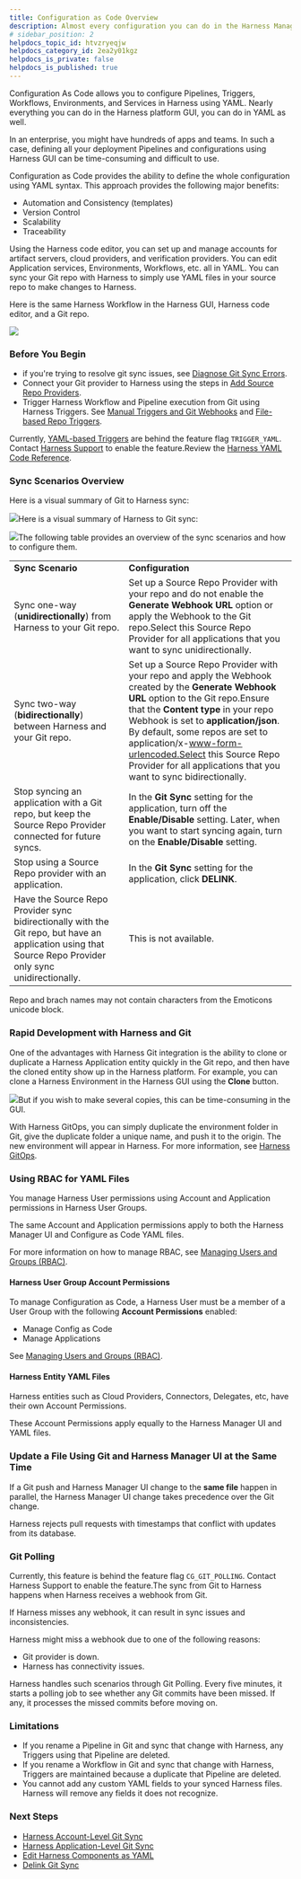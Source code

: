 ```yaml
---
title: Configuration as Code Overview
description: Almost every configuration you can do in the Harness Manager GUI, you can do in YAML, in the Harness code editor, or via a Git repo.
# sidebar_position: 2
helpdocs_topic_id: htvzryeqjw
helpdocs_category_id: 2ea2y01kgz
helpdocs_is_private: false
helpdocs_is_published: true
---
```


Configuration As Code allows you to configure Pipelines, Triggers, Workflows, Environments, and Services in Harness using YAML. Nearly everything you can do in the Harness platform GUI, you can do in YAML as well.

In an enterprise, you might have hundreds of apps and teams. In such a case, defining all your deployment Pipelines and configurations using Harness GUI can be time-consuming and difficult to use.

Configuration as Code provides the ability to define the whole configuration using YAML syntax. This approach provides the following major benefits:

* Automation and Consistency (templates)
* Version Control
* Scalability
* Traceability

Using the Harness code editor, you can set up and manage accounts for artifact servers, cloud providers, and verification providers. You can edit Application services, Environments, Workflows, etc. all in YAML. You can sync your Git repo with Harness to simply use YAML files in your source repo to make changes to Harness.

Here is the same Harness Workflow in the Harness GUI, Harness code editor, and a Git repo.

![](./static/configuration-as-code-40.png)

### Before You Begin

* if you're trying to resolve git sync issues, see [Diagnose Git Sync Errors](https://docs.harness.io/article/0ralbeajno-diagnose-git-errors).
* Connect your Git provider to Harness using the steps in [Add Source Repo Providers](../account/manage-connectors/add-source-repo-providers.md).
* Trigger Harness Workflow and Pipeline execution from Git using Harness Triggers. See [Manual Triggers and Git Webhooks](../../continuous-delivery/model-cd-pipeline/triggers/add-a-trigger-2.md#manual-triggers-and-git-webhooks) and [File-based Repo Triggers](../../continuous-delivery/model-cd-pipeline/triggers/add-a-trigger-2.md#file-based-repo-triggers).

Currently, [YAML-based Triggers](../techref-category/configuration-as-code-yaml/harness-yaml-code-reference.md#triggers) are behind the feature flag `TRIGGER_YAML`. Contact [Harness Support](mailto:support@harness.io) to enable the feature.Review the [Harness YAML Code Reference](../techref-category/configuration-as-code-yaml/harness-yaml-code-reference.md).

### Sync Scenarios Overview

Here is a visual summary of Git to Harness sync:

![](./static/configuration-as-code-41.png)Here is a visual summary of Harness to Git sync:

![](./static/configuration-as-code-42.png)The following table provides an overview of the sync scenarios and how to configure them.



|  |  |
| --- | --- |
| **Sync Scenario** | **Configuration** |
| Sync one-way (**unidirectionally**) from Harness to your Git repo. | Set up a Source Repo Provider with your repo and do not enable the **Generate Webhook URL** option or apply the Webhook to the Git repo.Select this Source Repo Provider for all applications that you want to sync unidirectionally. |
| Sync two-way (**bidirectionally**) between Harness and your Git repo. | Set up a Source Repo Provider with your repo and apply the Webhook created by the **Generate Webhook URL** option to the Git repo.Ensure that the **Content type** in your repo Webhook is set to **application/json**. By default, some repos are set to application/x-www-form-urlencoded.Select this Source Repo Provider for all applications that you want to sync bidirectionally. |
| Stop syncing an application with a Git repo, but keep the Source Repo Provider connected for future syncs. | In the **Git Sync** setting for the application, turn off the **Enable/Disable** setting. Later, when you want to start syncing again, turn on the **Enable/Disable** setting. |
| Stop using a Source Repo provider with an application. | In the **Git Sync** setting for the application, click **DELINK**. |
| Have the Source Repo Provider sync bidirectionally with the Git repo, but have an application using that Source Repo Provider only sync unidirectionally. | This is not available. |

Repo and brach names may not contain characters from the Emoticons unicode block.

### Rapid Development with Harness and Git

One of the advantages with Harness Git integration is the ability to clone or duplicate a Harness Application entity quickly in the Git repo, and then have the cloned entity show up in the Harness platform. For example, you can clone a Harness Environment in the Harness GUI using the **Clone** button.

![](./static/configuration-as-code-43.png)But if you wish to make several copies, this can be time-consuming in the GUI.

With Harness GitOps, you can simply duplicate the environment folder in Git, give the duplicate folder a unique name, and push it to the origin. The new environment will appear in Harness. For more information, see [Harness GitOps](https://docs.harness.io/category/harness-git-based-how-tos).

### Using RBAC for YAML Files

You manage Harness User permissions using Account and Application permissions in Harness User Groups.

The same Account and Application permissions apply to both the Harness Manager UI and Configure as Code YAML files.

For more information on how to manage RBAC, see [Managing Users and Groups (RBAC)](../security/access-management-howtos/users-and-permissions.md).

#### Harness User Group Account Permissions

To manage Configuration as Code, a Harness User must be a member of a User Group with the following **Account Permissions** enabled:

* Manage Config as Code
* Manage Applications

See [Managing Users and Groups (RBAC)](../security/access-management-howtos/users-and-permissions.md).

#### Harness Entity YAML Files

Harness entities such as Cloud Providers, Connectors, Delegates, etc, have their own Account Permissions.

These Account Permissions apply equally to the Harness Manager UI and YAML files.

### Update a File Using Git and Harness Manager UI at the Same Time

If a Git push and Harness Manager UI change to the **same file** happen in parallel, the Harness Manager UI change takes precedence over the Git change.

Harness rejects pull requests with timestamps that conflict with updates from its database.

### Git Polling

Currently, this feature is behind the feature flag `CG_GIT_POLLING`. Contact Harness Support to enable the feature.The sync from Git to Harness happens when Harness receives a webhook from Git.

If Harness misses any webhook, it can result in sync issues and inconsistencies.

Harness might miss a webhook due to one of the following reasons:

* Git provider is down.
* Harness has connectivity issues.

Harness handles such scenarios through Git Polling. Every five minutes, it starts a polling job to see whether any Git commits have been missed. If any, it processes the missed commits before moving on.

### Limitations

* If you rename a Pipeline in Git and sync that change with Harness, any Triggers using that Pipeline are deleted.
* If you rename a Workflow in Git and sync that change with Harness, Triggers are maintained because a duplicate that Pipeline are deleted.
* You cannot add any custom YAML fields to your synced Harness files. Harness will remove any fields it does not recognize.

### Next Steps

* [Harness Account-Level Git Sync](harness-account-level-sync.md)
* [Harness Application-Level Git Sync](harness-application-level-sync.md)
* [Edit Harness Components as YAML](edit-the-code-in-harness.md)
* [Delink Git Sync](delink-git-sync.md)

